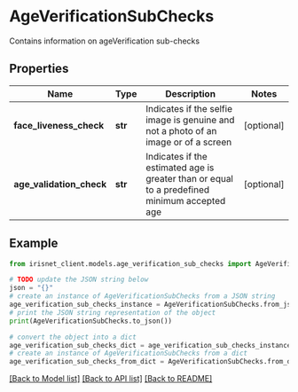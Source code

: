 # AgeVerificationSubChecks

Contains information on ageVerification sub-checks

## Properties

Name | Type | Description | Notes
------------ | ------------- | ------------- | -------------
**face_liveness_check** | **str** | Indicates if the selfie image is genuine and not a photo of an image or of a screen | [optional] 
**age_validation_check** | **str** | Indicates if the estimated age is greater than or equal to a predefined minimum accepted age | [optional] 

## Example

```python
from irisnet_client.models.age_verification_sub_checks import AgeVerificationSubChecks

# TODO update the JSON string below
json = "{}"
# create an instance of AgeVerificationSubChecks from a JSON string
age_verification_sub_checks_instance = AgeVerificationSubChecks.from_json(json)
# print the JSON string representation of the object
print(AgeVerificationSubChecks.to_json())

# convert the object into a dict
age_verification_sub_checks_dict = age_verification_sub_checks_instance.to_dict()
# create an instance of AgeVerificationSubChecks from a dict
age_verification_sub_checks_from_dict = AgeVerificationSubChecks.from_dict(age_verification_sub_checks_dict)
```
[[Back to Model list]](../README.md#documentation-for-models) [[Back to API list]](../README.md#documentation-for-api-endpoints) [[Back to README]](../README.md)


